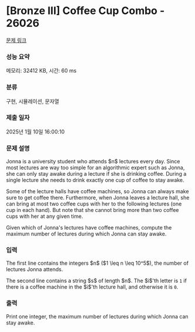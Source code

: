 # [Bronze III] Coffee Cup Combo - 26026 

[문제 링크](https://www.acmicpc.net/problem/26026) 

### 성능 요약

메모리: 32412 KB, 시간: 60 ms

### 분류

구현, 시뮬레이션, 문자열

### 제출 일자

2025년 1월 10일 16:00:10

### 문제 설명

<p>Jonna is a university student who attends $n$ lectures every day. Since most lectures are way too simple for an algorithmic expert such as Jonna, she can only stay awake during a lecture if she is drinking coffee. During a single lecture she needs to drink exactly one cup of coffee to stay awake.</p>

<p>Some of the lecture halls have coffee machines, so Jonna can always make sure to get coffee there. Furthermore, when Jonna leaves a lecture hall, she can bring at most two coffee cups with her to the following lectures (one cup in each hand). But note that she cannot bring more than two coffee cups with her at any given time.</p>

<p>Given which of Jonna's lectures have coffee machines, compute the maximum number of lectures during which Jonna can stay awake.</p>

### 입력 

 <p>The first line contains the integers $n$ ($1 \leq n \leq 10^5$), the number of lectures Jonna attends.</p>

<p>The second line contains a string $s$ of length $n$. The $i$'th letter is <code>1</code> if there is a coffee machine in the $i$'th lecture hall, and otherwise it is <code>0</code>.</p>

### 출력 

 <p>Print one integer, the maximum number of lectures during which Jonna can stay awake.</p>

